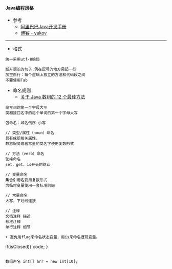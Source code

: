 ####  **Java编程风格**
* 参考
	* [阿里巴巴Java开发手册](https://yq.aliyun.com/articles/69327?utm_campaign=javac&utm_medium=images&utm_source=renyimen&utm_content=m_10068)
    * [博客 - yakov](http://www.cnblogs.com/yakov/archive/2011/12/19/the_elements_of_java_style.html)

------------

* 格式
```
统一采用utf-8编码

断开很长的句子,例在逗号的地方另起一行
加空白行：每个逻辑上独立的方法和代码段之间
不要使用Tab
```

+ 命名规则
	* [关于 Java 数组的 12 个最佳方法](http://www.iteye.com/news/28296)
```
缩写词的第一个字母大写
类和接口名中的每个单词的第一个字母大写

包命名：域名倒序 小写

// 类型/属性（noun）命名
具有成组相关属性，
静态服务或者常量的类名字使用复数形式
  
// 方法（verb）命名
驼峰命名
set，get，is开头的默认

// 变量命名
集合引用名要用复数形式
为临时变量使用一套标准前缀

// 常量命名
大写，下划线连接

// 注释
文档注释 描述
标准注释 
单行注释 细节

+ 避免用flag来命名状态变量，用is来命名逻辑变量。

  ```
  if(isClosed){ code; }
  ```
        
数组声名 int[] arr = new int[10];        
```


    

